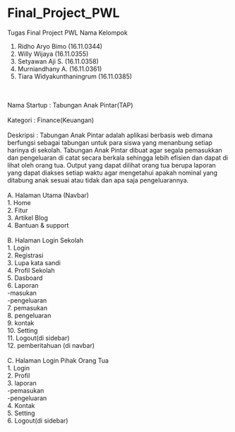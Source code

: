 # Final_Project_PWL
Tugas Final Project PWL
Nama Kelompok<br>
1. Ridho Aryo Bimo (16.11.0344)
2. Willy Wijaya (16.11.0355)
3. Setyawan Aji S. (16.11.0358)
4. Murniandhany A. (16.11.0361)
5. Tiara Widyakunthaningrum (16.11.0385)
<br>
<br>
Nama Startup : Tabungan Anak Pintar(TAP)<br>
<br>
Kategori : Finance(Keuangan)
<br>
<br>
Deskripsi : Tabungan Anak Pintar adalah aplikasi berbasis web dimana berfungsi sebagai tabungan 
untuk para siswa yang menanbung setiap harinya di sekolah.
Tabungan Anak Pintar dibuat agar segala pemasukkan dan pengeluaran  di catat secara 
berkala sehingga lebih efisien dan dapat di lihat oleh orang tua. 
Output yang dapat dilihat orang tua berupa laporan yang dapat diakses setiap
 waktu agar mengetahui apakah nominal yang ditabung anak sesuai atau tidak dan apa saja
 pengeluarannya.
<br>
<br>
A. Halaman Utama (Navbar)
	<br>
	1. Home
	<br>
	2. Fitur
	<br>
	3. Artikel Blog
	<br>
	4. Bantuan & support
	<br>
	<br>
B. Halaman Login Sekolah
<br>
	1. Login
	<br>
	2. Registrasi
	<br>
	3. Lupa kata sandi
	<br>
	4. Profil Sekolah
	<br>
	5. Dasboard
	<br>
	6. Laporan
	<br>
		-masukan
		<br>
		-pengeluaran
		<br>
	7. pemasukan
	<br>
	8. pengeluaran
	<br>
	9. kontak
	<br>
	10. Setting
	<br>
	11. Logout(di sidebar)
	<br>
	12. pemberitahuan (di navbar)
<br>
<br>
C. Halaman Login Pihak Orang Tua
<br>
	1. Login
	<br>
	2. Profil
	<br>
	3. laporan
	<br>
		-pemasukan
		<br>
		-pengeluaran
		<br>
	4. Kontak
	<br>
	5. Setting
	<br>
	6. Logout(di sidebar)
	<br>
